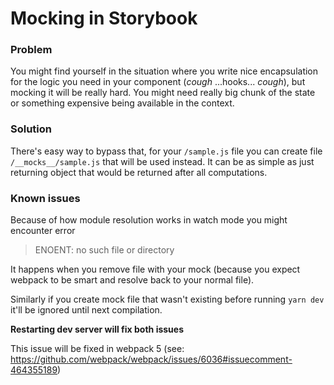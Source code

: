 # Mocking in Storybook

### Problem

You might find yourself in the situation where you write nice encapsulation
for the logic you need in your component (_cough_ ...hooks... _cough_),
but mocking it will be really hard. You might need really big chunk of the state
or something expensive being available in the context.

### Solution

There's easy way to bypass that, for your `/sample.js` file you can create file
`/__mocks__/sample.js` that will be used instead. It can be as simple as just
returning object that would be returned after all computations.

### Known issues

Because of how module resolution works in watch mode you might encounter error

> ENOENT: no such file or directory

It happens when you remove file with your mock (because you expect webpack to
be smart and resolve back to your normal file).

Similarly if you create mock file that wasn't existing before running `yarn dev`
it'll be ignored until next compilation.

**Restarting dev server will fix both issues**

This issue will be fixed in webpack 5
(see: https://github.com/webpack/webpack/issues/6036#issuecomment-464355189)
